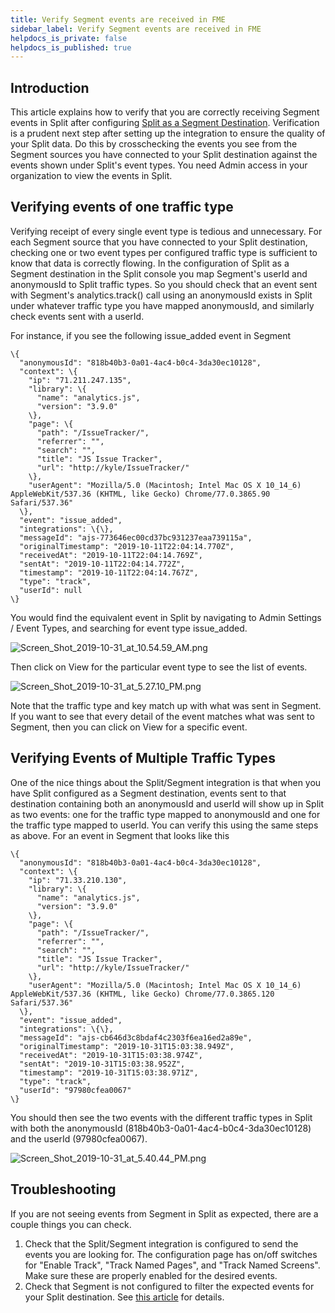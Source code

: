 ```yaml
---
title: Verify Segment events are received in FME
sidebar_label: Verify Segment events are received in FME
helpdocs_is_private: false
helpdocs_is_published: true
---
```


<p>
  <button hidden style={{borderRadius:'8px', border:'1px', fontFamily:'Courier New', fontWeight:'800', textAlign:'left'}}> help.split.io link: https://help.split.io/hc/en-us/articles/360035701011-Segment-Verifying-Segment-events-in-Split <br /> ✘ images still hosted on help.split.io </button>
</p>

<h2 id="h_01JFM1XH73JHP858PG9CY6M8B9">Introduction</h2>
<p>
  This article explains how to verify that you are correctly receiving Segment
  events in Split after configuring
  <a href="https://help.split.io/hc/en-us/articles/360020742532-Segment#split-as-a-destination" target="_self">Split as a Segment Destination</a>.
  Verification is a prudent next step after setting up the integration to ensure
  the quality of your Split data. Do this by crosschecking the events you see from
  the Segment sources you have connected to your Split destination against the
  events shown under Split's event types. You need Admin access in your organization
  to view the events in Split.
</p>
<h2 id="h_01JFM1XH73KKRKV195DZKNB3H6">Verifying events of one traffic type</h2>
<p>
  Verifying receipt of every single event type is tedious and unnecessary. For
  each Segment source that you have connected to your Split destination, checking
  one or two event types per configured traffic type is sufficient to know that
  data is correctly flowing. In the configuration of Split as a Segment destination
  in the Split console you map Segment's userId and anonymousId to Split traffic
  types. So you should check that an event sent with Segment's analytics.track()
  call using an anonymousId exists in Split under whatever traffic type you have
  mapped anonymousId, and similarly check events sent with a userId.
</p>
<p>
  For instance, if you see the following issue_added event in Segment
</p>
<pre><code>\{
  "anonymousId": "818b40b3-0a01-4ac4-b0c4-3da30ec10128",
  "context": \{
    "ip": "71.211.247.135",
    "library": \{
      "name": "analytics.js",
      "version": "3.9.0"
    \},
    "page": \{
      "path": "/IssueTracker/",
      "referrer": "",
      "search": "",
      "title": "JS Issue Tracker",
      "url": "http://kyle/IssueTracker/"
    \},
    "userAgent": "Mozilla/5.0 (Macintosh; Intel Mac OS X 10_14_6) AppleWebKit/537.36 (KHTML, like Gecko) Chrome/77.0.3865.90 Safari/537.36"
  \},
  "event": "issue_added",
  "integrations": \{\},
  "messageId": "ajs-773646ec00cd37bc931237eaa739115a",
  "originalTimestamp": "2019-10-11T22:04:14.770Z",
  "receivedAt": "2019-10-11T22:04:14.769Z",
  "sentAt": "2019-10-11T22:04:14.772Z",
  "timestamp": "2019-10-11T22:04:14.767Z",
  "type": "track",
  "userId": null
\}</code></pre>
<div>
  You would find the equivalent event in Split by navigating to Admin Settings / Event Types, and searching for event type issue_added.
</div>
<p>
  <img src="https://help.split.io/hc/article_attachments/360042026771/Screen_Shot_2019-10-31_at_10.54.59_AM.png" alt="Screen_Shot_2019-10-31_at_10.54.59_AM.png" />
</p>
<p>
  Then click on View for the particular event type to see the list of events.
</p>
<p>
  <img src="https://help.split.io/hc/article_attachments/360042025872/Screen_Shot_2019-10-31_at_5.27.10_PM.png" alt="Screen_Shot_2019-10-31_at_5.27.10_PM.png" />
</p>
<p>
  Note that the traffic type and key match up with what was sent in Segment. If
  you want to see that every detail of the event matches what was sent to Segment,
  then you can click on View for a specific event.
</p>
<h2 id="h_01JFM1XH73R469HPPV0NXNW8V3">Verifying Events of Multiple Traffic Types</h2>
<p>
  One of the nice things about the Split/Segment integration is that when you have
  Split configured as a Segment destination, events sent to that destination containing
  both an anonymousId and userId will show up in Split as two events: one for the
  traffic type mapped to anonymousId and one for the traffic type mapped to userId.
  You can verify this using the same steps as above. For an event in Segment that
  looks like this
</p>
<pre><code>\{
  "anonymousId": "818b40b3-0a01-4ac4-b0c4-3da30ec10128",
  "context": \{
    "ip": "71.33.210.130",
    "library": \{
      "name": "analytics.js",
      "version": "3.9.0"
    \},
    "page": \{
      "path": "/IssueTracker/",
      "referrer": "",
      "search": "",
      "title": "JS Issue Tracker",
      "url": "http://kyle/IssueTracker/"
    \},
    "userAgent": "Mozilla/5.0 (Macintosh; Intel Mac OS X 10_14_6) AppleWebKit/537.36 (KHTML, like Gecko) Chrome/77.0.3865.120 Safari/537.36"
  \},
  "event": "issue_added",
  "integrations": \{\},
  "messageId": "ajs-cb646d3c8bdaf4c2303f6ea16ed2a89e",
  "originalTimestamp": "2019-10-31T15:03:38.949Z",
  "receivedAt": "2019-10-31T15:03:38.974Z",
  "sentAt": "2019-10-31T15:03:38.952Z",
  "timestamp": "2019-10-31T15:03:38.971Z",
  "type": "track",
  "userId": "97980cfea0067"
\}</code></pre>
<p>
  You should then see the two events with the different traffic types in Split
  with both the anonymousId (818b40b3-0a01-4ac4-b0c4-3da30ec10128) and the userId
  (97980cfea0067).
</p>
<p>
  <img src="https://help.split.io/hc/article_attachments/360042027152/Screen_Shot_2019-10-31_at_5.40.44_PM.png" alt="Screen_Shot_2019-10-31_at_5.40.44_PM.png" />
</p>
<h2 id="h_01JFM1XH73QTK5TTZ4YGFKVEQJ">Troubleshooting</h2>
<p>
  If you are not seeing events from Segment in Split as expected, there are a couple
  things you can check.
</p>
<ol>
  <li>
    Check that the Split/Segment integration is configured to send the events
    you are looking for. The configuration page has on/off switches for "Enable
    Track", "Track Named Pages", and "Track Named Screens". Make sure these are
    properly enabled for the desired events.
  </li>
  <li>
    Check that Segment is not configured to filter the expected events for your
    Split destination. See
    <a href="https://help.split.io/hc/en-us/articles/360034941652-Segment-Segment-Events-Are-Not-Shown-in-Split" target="_self">this article</a>
    for details.
  </li>
</ol>